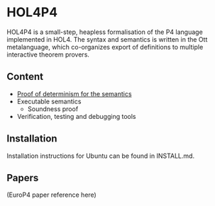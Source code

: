 # HOL4P4

HOL4P4 is a small-step, heapless formalisation of the P4 language implemented in HOL4. The syntax and semantics is written in the Ott metalanguage, which co-organizes export of definitions to multiple interactive theorem provers.

## Content

* [Proof of determinism for the semantics](hol/deterScript.sml)
* Executable semantics
  * Soundness proof
* Verification, testing and debugging tools

## Installation

Installation instructions for Ubuntu can be found in INSTALL.md.

## Papers

(EuroP4 paper reference here)
